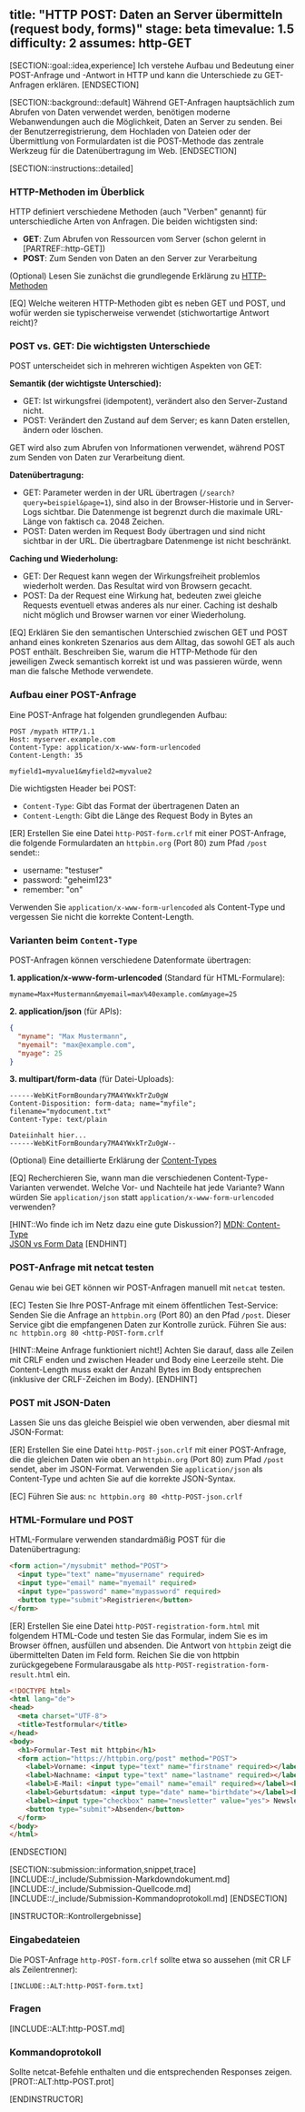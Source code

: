 title: "HTTP POST: Daten an Server übermitteln (request body, forms)"
stage: beta
timevalue: 1.5
difficulty: 2
assumes: http-GET
---

[SECTION::goal::idea,experience]
Ich verstehe Aufbau und Bedeutung einer POST-Anfrage und -Antwort in HTTP und kann 
die Unterschiede zu GET-Anfragen erklären.
[ENDSECTION]


[SECTION::background::default]
Während GET-Anfragen hauptsächlich zum Abrufen von Daten verwendet werden, benötigen 
moderne Webanwendungen auch die Möglichkeit, Daten an Server zu senden. 
Bei der Benutzerregistrierung, dem Hochladen von Dateien oder der Übermittlung 
von Formulardaten ist die POST-Methode das zentrale Werkzeug für die 
Datenübertragung im Web.
[ENDSECTION]


[SECTION::instructions::detailed]

### HTTP-Methoden im Überblick

HTTP definiert verschiedene Methoden (auch "Verben" genannt) für unterschiedliche 
Arten von Anfragen. Die beiden wichtigsten sind:

- **GET**: Zum Abrufen von Ressourcen vom Server (schon gelernt in [PARTREF::http-GET])
- **POST**: Zum Senden von Daten an den Server zur Verarbeitung

(Optional) Lesen Sie zunächst die grundlegende Erklärung zu 
[HTTP-Methoden](https://developer.mozilla.org/en-US/docs/Web/HTTP/Methods)

[EQ] Welche weiteren HTTP-Methoden gibt es neben GET und POST, und wofür werden 
sie typischerweise verwendet (stichwortartige Antwort reicht)?
<!-- EQ1 -->
<!-- time estimate: 15 min -->


### POST vs. GET: Die wichtigsten Unterschiede

POST unterscheidet sich in mehreren wichtigen Aspekten von GET:

**Semantik (der wichtigste Unterschied):**

- GET: Ist wirkungsfrei (idempotent), verändert also den Server-Zustand nicht.
- POST: Verändert den Zustand auf dem Server; es kann Daten erstellen, ändern oder löschen.

GET wird also zum Abrufen von Informationen verwendet, während POST zum Senden von Daten zur Verarbeitung dient.

**Datenübertragung:**

- GET: Parameter werden in der URL übertragen (`/search?query=beispiel&page=1`),
  sind also in der Browser-Historie und in Server-Logs sichtbar.
  Die Datenmenge ist begrenzt durch die maximale URL-Länge von faktisch ca. 2048 Zeichen.
- POST: Daten werden im Request Body übertragen und sind nicht sichtbar in der URL.
  Die übertragbare Datenmenge ist nicht beschränkt. 

**Caching und Wiederholung:**

- GET: Der Request kann wegen der Wirkungsfreiheit problemlos wiederholt werden.
  Das Resultat wird von Browsern gecacht.
- POST: Da der Request eine Wirkung hat, bedeuten zwei gleiche Requests eventuell etwas anderes
  als nur einer. Caching ist deshalb nicht möglich und Browser warnen vor einer Wiederholung.

[EQ] Erklären Sie den semantischen Unterschied zwischen GET und POST anhand eines konkreten Szenarios 
aus dem Alltag, das sowohl GET als auch POST enthält.
Beschreiben Sie, warum die HTTP-Methode für den jeweiligen Zweck semantisch korrekt ist und 
was passieren würde, wenn man die falsche Methode verwendete.
<!-- EQ2 -->
<!-- time estimate: 15 min -->


### Aufbau einer POST-Anfrage

Eine POST-Anfrage hat folgenden grundlegenden Aufbau:

```http
POST /mypath HTTP/1.1
Host: myserver.example.com
Content-Type: application/x-www-form-urlencoded
Content-Length: 35

myfield1=myvalue1&myfield2=myvalue2
```

Die wichtigsten Header bei POST:

- `Content-Type`: Gibt das Format der übertragenen Daten an
- `Content-Length`: Gibt die Länge des Request Body in Bytes an

[ER] Erstellen Sie eine Datei `http-POST-form.crlf` mit einer POST-Anfrage, 
die folgende Formulardaten an `httpbin.org` (Port 80) zum Pfad `/post` sendet::

- username: "testuser"
- password: "geheim123"
- remember: "on"

Verwenden Sie `application/x-www-form-urlencoded` als Content-Type und 
vergessen Sie nicht die korrekte Content-Length.
<!-- ER1 -->
<!-- time estimate: 15 min -->


### Varianten beim `Content-Type`

POST-Anfragen können verschiedene Datenformate übertragen:

**1. application/x-www-form-urlencoded** (Standard für HTML-Formulare):
```
myname=Max+Mustermann&myemail=max%40example.com&myage=25
```

**2. application/json** (für APIs):
```json
{
  "myname": "Max Mustermann",
  "myemail": "max@example.com", 
  "myage": 25
}
```

**3. multipart/form-data** (für Datei-Uploads):
```
------WebKitFormBoundary7MA4YWxkTrZu0gW
Content-Disposition: form-data; name="myfile"; filename="mydocument.txt"
Content-Type: text/plain

Dateiinhalt hier...
------WebKitFormBoundary7MA4YWxkTrZu0gW--
```

(Optional) Eine detaillierte Erklärung der 
[Content-Types](https://developer.mozilla.org/en-US/docs/Web/HTTP/Headers/Content-Type)

[EQ] Recherchieren Sie, wann man die verschiedenen Content-Type-Varianten verwendet. 
Welche Vor- und Nachteile hat jede Variante? Wann würden Sie `application/json` 
statt `application/x-www-form-urlencoded` verwenden?
<!-- EQ3 -->

[HINT::Wo finde ich im Netz dazu eine gute Diskussion?]
[MDN: Content-Type](https://developer.mozilla.org/en-US/docs/Web/HTTP/Headers/Content-Type)   
[JSON vs Form Data](https://stackoverflow.com/questions/4007969/application-x-www-form-urlencoded-or-multipart-form-data)
[ENDHINT]
<!-- time estimate: 15 min -->


### POST-Anfrage mit netcat testen

Genau wie bei GET können wir POST-Anfragen manuell mit `netcat` testen.

[EC] Testen Sie Ihre POST-Anfrage mit einem öffentlichen Test-Service:
Senden Sie die Anfrage an `httpbin.org` (Port 80) an den Pfad `/post`.
Dieser Service gibt die empfangenen Daten zur Kontrolle zurück.
Führen Sie aus: `nc httpbin.org 80 <http-POST-form.crlf`
<!-- EC1 -->
<!-- time estimate: 10 min -->

[HINT::Meine Anfrage funktioniert nicht!]
Achten Sie darauf, dass alle Zeilen mit CRLF enden und zwischen Header und Body 
eine Leerzeile steht. 
Die Content-Length muss exakt der Anzahl Bytes im Body 
entsprechen (inklusive der CRLF-Zeichen im Body).
[ENDHINT]


### POST mit JSON-Daten

Lassen Sie uns das gleiche Beispiel wie oben verwenden, aber diesmal mit JSON-Format:

[ER] Erstellen Sie eine Datei `http-POST-json.crlf` mit einer POST-Anfrage, 
die die gleichen Daten wie oben an `httpbin.org` (Port 80) zum Pfad `/post` sendet, 
aber im JSON-Format.
Verwenden Sie `application/json` als Content-Type und achten Sie auf die korrekte JSON-Syntax.
<!-- ER2 -->

[EC] Führen Sie aus: `nc httpbin.org 80 <http-POST-json.crlf`
<!-- EC2 -->
<!-- time estimate: 10 min -->


### HTML-Formulare und POST

HTML-Formulare verwenden standardmäßig POST für die Datenübertragung:

```html
<form action="/mysubmit" method="POST">
  <input type="text" name="myusername" required>
  <input type="email" name="myemail" required>
  <input type="password" name="mypassword" required>
  <button type="submit">Registrieren</button>
</form>
```

[ER] Erstellen Sie eine Datei `http-POST-registration-form.html` mit folgendem HTML-Code 
und testen Sie das Formular, indem Sie es im Browser öffnen, ausfüllen und absenden. 
Die Antwort von `httpbin` zeigt die übermittelten Daten im Feld form. 
Reichen Sie die von httpbin zurückgegebene Formularausgabe als `http-POST-registration-form-result.html` ein.

```html
<!DOCTYPE html> 
<html lang="de">
<head>
  <meta charset="UTF-8">
  <title>Testformular</title>
</head>
<body>
  <h1>Formular-Test mit httpbin</h1>
  <form action="https://httpbin.org/post" method="POST">
    <label>Vorname: <input type="text" name="firstname" required></label><br>
    <label>Nachname: <input type="text" name="lastname" required></label><br>
    <label>E-Mail: <input type="email" name="email" required></label><br>
    <label>Geburtsdatum: <input type="date" name="birthdate"></label><br>
    <label><input type="checkbox" name="newsletter" value="yes"> Newsletter abonnieren</label><br>
    <button type="submit">Absenden</button>
  </form>
</body>
</html>
```
<!-- ER3 -->
<!-- time estimate: 10 min -->
[ENDSECTION]


[SECTION::submission::information,snippet,trace]
[INCLUDE::/_include/Submission-Markdowndokument.md]
[INCLUDE::/_include/Submission-Quellcode.md]
[INCLUDE::/_include/Submission-Kommandoprotokoll.md]
[ENDSECTION]


[INSTRUCTOR::Kontrollergebnisse]

### Eingabedateien

Die POST-Anfrage `http-POST-form.crlf` sollte etwa so aussehen (mit CR LF als Zeilentrenner):
```
[INCLUDE::ALT:http-POST-form.txt]
```

### Fragen

[INCLUDE::ALT:http-POST.md]

### Kommandoprotokoll

Sollte netcat-Befehle enthalten und die entsprechenden Responses zeigen.
[PROT::ALT:http-POST.prot]

[ENDINSTRUCTOR]
